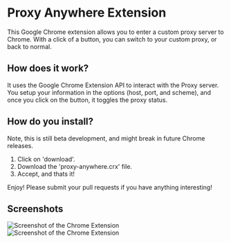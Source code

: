 Proxy Anywhere Extension
=====================================

This Google Chrome extension allows you to enter a custom proxy server to Chrome.
With a click of a button, you can switch to your custom proxy, or back to normal.

How does it work?
----------------
It uses the Google Chrome Extension API to interact with the Proxy server.
You setup your information in the options (host, port, and scheme), and once
you click on the button, it toggles the proxy status.

How do you install?
-------------------
Note, this is still beta development, and might break in future Chrome releases.

 1. Click on 'download'.
 2. Download the 'proxy-anywhere.crx' file.
 3. Accept, and thats it!

Enjoy! Please submit your pull requests if you have anything interesting!

Screenshots
-----------------
![Screenshot of the Chrome Extension](https://github.com/mohamedmansour/proxy-anywhere-extension/raw/master/screenshot/proxy_screenshot.png)
![Screenshot of the Chrome Extension](https://github.com/mohamedmansour/proxy-anywhere-extension/raw/master/screenshot/proxy_screenshot_bypass.png)